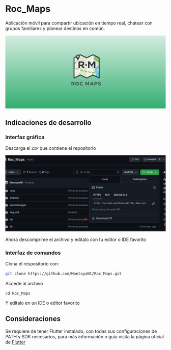 # Roc_Maps

Aplicación móvil para compartir ubicación en tiempo real, chatear con grupos familiares y planear destinos en común.

![alt text](img_md/image.png)

## Indicaciones de desarrollo

### Interfaz gráfica

Descarga el `ZIP` que contiene el repositorio

![alt text](img_md/image1.png)

Ahora descomprime el archivo y editalo con tu editor o IDE favorito


### Interfaz de comandos

Clona el respositorio con:

```bash
git clone https://github.com/MontoyaN1/Roc_Maps.git
```

Accede al archivo

```
cd Roc_Maps
```

Y editalo en un IDE o editor favorito


## Consideraciones


Se requiere de tener Flutter instalado, con todas sus configuraciones de PATH y SDK necesarios, para más información o guía visita la página oficial de [Flutter](https://docs.flutter.dev/get-started/install)
